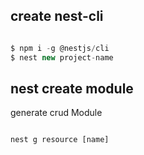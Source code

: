 ## create nest-cli

```javaScript

$ npm i -g @nestjs/cli
$ nest new project-name

```

## nest create module 

generate crud Module

```javaScript

nest g resource [name]

```

